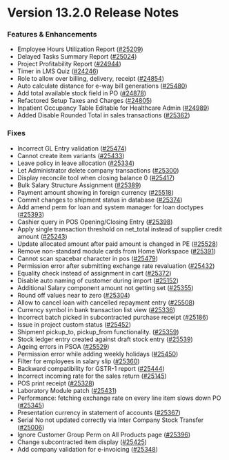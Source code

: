 # Version 13.2.0 Release Notes

### Features & Enhancements

- Employee Hours Utilization Report ([#25209](https://github.com/FINERGYRS/capkpi/pull/25209))
- Delayed Tasks Summary Report ([#25024](https://github.com/FINERGYRS/capkpi/pull/25024))
- Project Profitability Report ([#24944](https://github.com/FINERGYRS/capkpi/pull/24944))
- Timer in LMS Quiz ([#24246](https://github.com/FINERGYRS/capkpi/pull/24246))
- Role to allow over billing, delivery, receipt ([#24854](https://github.com/FINERGYRS/capkpi/pull/24854))
- Auto calculate distance for e-way bill generations ([#25480](https://github.com/FINERGYRS/capkpi/pull/25480))
- Add total available stock field in PO ([#24878](https://github.com/FINERGYRS/capkpi/pull/24878))
- Refactored Setup Taxes and Charges ([#24805](https://github.com/FINERGYRS/capkpi/pull/24805))
- Inpatient Occupancy Table Editable for Healthcare Admin ([#24989](https://github.com/FINERGYRS/capkpi/pull/24989))
- Added Disable Rounded Total in sales transactions ([#25362](https://github.com/FINERGYRS/capkpi/pull/25362))


### Fixes

- Incorrect GL Entry validation ([#25474](https://github.com/FINERGYRS/capkpi/pull/25474))
- Cannot create item variants ([#25433](https://github.com/FINERGYRS/capkpi/pull/25433))
- Leave policy in leave allocation ([#25334](https://github.com/FINERGYRS/capkpi/pull/25334))
- Let Administrator delete company transactions ([#25300](https://github.com/FINERGYRS/capkpi/pull/25300))
- Display reconcile tool when closing balance 0 ([#25417](https://github.com/FINERGYRS/capkpi/pull/25417))
- Bulk Salary Structure Assignment ([#25389](https://github.com/FINERGYRS/capkpi/pull/25389))
- Payment amount showing in foreign currency ([#25518](https://github.com/FINERGYRS/capkpi/pull/25518))
- Commit changes to shipment status in database ([#25374](https://github.com/FINERGYRS/capkpi/pull/25374))
- Add amend perm for loan and system manager for loan doctypes ([#25393](https://github.com/FINERGYRS/capkpi/pull/25393))
- Cashier query in POS Opening/Closing Entry ([#25398](https://github.com/FINERGYRS/capkpi/pull/25398))
- Apply single transaction threshold on net_total instead of supplier credit amount ([#25243](https://github.com/FINERGYRS/capkpi/pull/25243))
- Update allocated amount after paid amount is changed in PE ([#25528](https://github.com/FINERGYRS/capkpi/pull/25528))
- Remove non-standard module cards from Home Workspace ([#25391](https://github.com/FINERGYRS/capkpi/pull/25391))
- Cannot scan spacebar character in pos ([#25479](https://github.com/FINERGYRS/capkpi/pull/25479))
- Permission error after submitting exchange rate revaluation ([#25432](https://github.com/FINERGYRS/capkpi/pull/25432))
- Equality check instead of assignment in cart ([#25372](https://github.com/FINERGYRS/capkpi/pull/25372))
- Disable auto naming of customer during import ([#25152](https://github.com/FINERGYRS/capkpi/pull/25152))
- Additional Salary component amount not getting set ([#25355](https://github.com/FINERGYRS/capkpi/pull/25355))
- Round off values near to zero ([#25304](https://github.com/FINERGYRS/capkpi/pull/25304))
- Allow to cancel loan with cancelled repayment entry ([#25508](https://github.com/FINERGYRS/capkpi/pull/25508))
- Currency symbol in bank transaction list view ([#25336](https://github.com/FINERGYRS/capkpi/pull/25336))
- Incorrect batch picked in subcontracted purchase receipt ([#25186](https://github.com/FINERGYRS/capkpi/pull/25186))
- Issue in project custom status ([#25452](https://github.com/FINERGYRS/capkpi/pull/25452))
- Shipment pickup_to, pickup_from functionality. ([#25359](https://github.com/FINERGYRS/capkpi/pull/25359))
- Stock ledger entry created against draft stock entry ([#25539](https://github.com/FINERGYRS/capkpi/pull/25539))
- Ageing errors in PSOA ([#25529](https://github.com/FINERGYRS/capkpi/pull/25529))
- Permission error while adding weekly holidays ([#25450](https://github.com/FINERGYRS/capkpi/pull/25450))
- Filter for employees in salary slip ([#25360](https://github.com/FINERGYRS/capkpi/pull/25360))
- Backward compatibility for GSTR-1 report ([#25444](https://github.com/FINERGYRS/capkpi/pull/25444))
- Incorrect incoming rate for the sales return ([#25145](https://github.com/FINERGYRS/capkpi/pull/25145))
- POS print receipt ([#25328](https://github.com/FINERGYRS/capkpi/pull/25328))
- Laboratory Module patch ([#25431](https://github.com/FINERGYRS/capkpi/pull/25431))
- Performance: fetching exchange rate on every line item slows down PO ([#25345](https://github.com/FINERGYRS/capkpi/pull/25345))
- Presentation currency in statement of accounts ([#25367](https://github.com/FINERGYRS/capkpi/pull/25367))
- Serial No not updated correctly via Inter Company Stock Transfer ([#25006](https://github.com/FINERGYRS/capkpi/pull/25006))
- Ignore Customer Group Perm on All Products page ([#25396](https://github.com/FINERGYRS/capkpi/pull/25396))
- Change subcontracted item display ([#25425](https://github.com/FINERGYRS/capkpi/pull/25425))
- Add company validation for e-invoicing ([#25348](https://github.com/FINERGYRS/capkpi/pull/25348))
